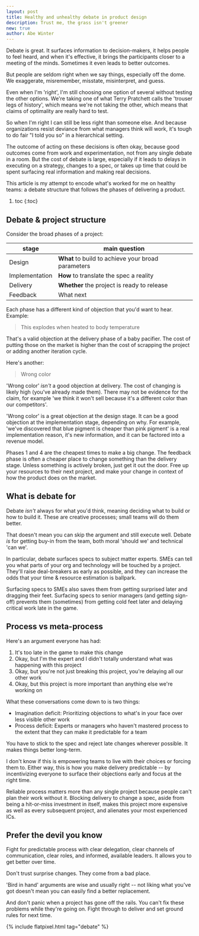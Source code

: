 ```yaml
---
layout: post
title: Healthy and unhealthy debate in product design
description: Trust me, the grass isn't greener
new: true
author: Abe Winter
---
```


Debate is great. It surfaces information to decision-makers, it helps people to feel heard, and when it's effective, it brings the participants closer to a meeting of the minds. Sometimes it even leads to better outcomes.

But people are seldom right when we say things, especially off the dome. We exaggerate, misremember, misstate, misinterpret, and guess.

Even when I'm 'right', I'm still choosing one option of several without testing the other options. We're taking one of what Terry Pratchett calls the 'trouser legs of history', which means we're not taking the other, which means that claims of optimality are really hard to test.

So when I'm right I can still be less right than someone else. And because organizations resist deviance from what managers think will work, it's tough to do fair "I told you so" in a hierarchical setting.

The outcome of acting on these decisions is often okay, because good outcomes come from work and experimentation, not from any single debate in a room. But the cost of debate is large, especially if it leads to delays in executing on a strategy, changes to a spec, or takes up time that could be spent surfacing real information and making real decisions.

This article is my attempt to encode what's worked for me on healthy teams: a debate structure that follows the phases of delivering a product.

1. toc
{:toc}

## Debate & project structure

Consider the broad phases of a project:

stage | main question
---|---
Design | **What** to build to achieve your broad parameters
Implementation | **How** to translate the spec a reality
Delivery | **Whether** the project is ready to release
Feedback | What next

Each phase has a different kind of objection that you'd want to hear. Example:

> This explodes when heated to body temperature

That's a valid objection at the delivery phase of a baby pacifier. The cost of putting those on the market is higher than the cost of scrapping the project or adding another iteration cycle.

Here's another:

> Wrong color

'Wrong color' *isn't* a good objection at delivery. The cost of changing is likely high (you've already made them). There may not be evidence for the claim, for example 'we think it won't sell because it's a different color than our competitors'.

'Wrong color' is a great objection at the design stage. It can be a good objection at the implementation stage, depending on why. For example, 'we've discovered that blue pigment is cheaper than pink pigment' is a real implementation reason, it's new information, and it can be factored into a revenue model.

Phases 1 and 4 are the cheapest times to make a big change. The feedback phase is often a cheaper place to change something than the delivery stage. Unless something is actively broken, just get it out the door. Free up your resources to their next project, and make your change in context of how the product does on the market.

## What is debate for

Debate *isn't* always for what you'd think, meaning deciding what to build or how to build it. These are creative processes; small teams will do them better.

That doesn't mean you can skip the argument and still execute well. Debate *is* for getting buy-in from the team, both moral 'should we' and technical 'can we'.

In particular, debate surfaces specs to subject matter experts. SMEs can tell you what parts of your org and technology will be touched by a project. They'll raise deal-breakers as early as possible, and they can increase the odds that your time & resource estimation is ballpark.

Surfacing specs to SMEs also saves them from getting surprised later and dragging their feet. Surfacing specs to senior managers (and getting sign-off) prevents them (sometimes) from getting cold feet later and delaying critical work late in the game.

## Process vs meta-process

Here's an argument everyone has had:

1. It's too late in the game to make this change
1. Okay, but I'm the expert and I didn't totally understand what was happening with this project
1. Okay, but you're not just breaking this project, you're delaying all our other work
1. Okay, but this project is more important than anything else we're working on

What these conversations come down to is two things:

* Imagination deficit: Prioritizing objections to what's in your face over less visible other work
* Process deficit: Experts or managers who haven't mastered process to the extent that they can make it predictable for a team

You have to stick to the spec and reject late changes wherever possible. It makes things better long-term.

I don't know if this is empowering teams to live with their choices or forcing them to. Either way, this is how you make delivery predictable -- by incentivizing everyone to surface their objections early and focus at the right time.

Reliable process matters more than any single project because people can't plan their work without it. Blocking delivery to change a spec, aside from being a hit-or-miss investment in itself, makes this project more expensive as well as every subsequent project, and alienates your most experienced ICs.

## Prefer the devil you know

Fight for predictable process with clear delegation, clear channels of communication, clear roles, and informed, available leaders. It allows you to get better over time.

Don't trust surprise changes. They come from a bad place.

'Bird in hand' arguments are wise and usually right -- not liking what you've got doesn't mean you can easily find a better replacement.

And don't panic when a project has gone off the rails. You can't fix these problems while they're going on. Fight through to deliver and set ground rules for next time.

{% include flatpixel.html tag="debate" %}
